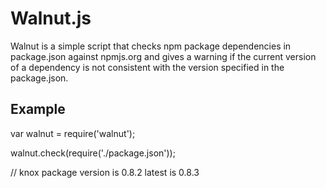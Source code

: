 # Walnut.js

Walnut is a simple script that checks npm package dependencies in package.json against npmjs.org
and gives a warning if the current version of a dependency is not consistent with the version
specified in the package.json.

## Example

var walnut = require('walnut');

walnut.check(require('./package.json'));

// knox package version is 0.8.2 latest is 0.8.3